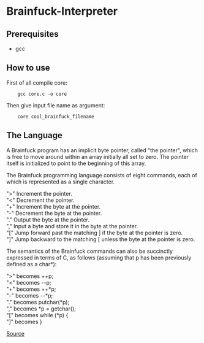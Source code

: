 # Brainfuck-Interpreter
## Prerequisites
* gcc
## How to use
First of all compile core:
```
	gcc core.c -o core
```
Then give input file name as argument:
```
	core cool_brainfuck_filename
```
## The Language
A Brainfuck program has an implicit byte pointer, called "the pointer", which is free to move around within an array initially all set to zero. The pointer itself is initialized to point to the beginning of this array.

The Brainfuck programming language consists of eight commands, each of which is represented as a single character.


">" 	Increment the pointer.  
"<" 	Decrement the pointer.  
"+" 	Increment the byte at the pointer.  
"-" 	Decrement the byte at the pointer.  
"." 	Output the byte at the pointer.  
"," 	Input a byte and store it in the byte at the pointer.  
"[" 	Jump forward past the matching ] if the byte at the pointer is zero.  
"]" 	Jump backward to the matching [ unless the byte at the pointer is zero.  

The semantics of the Brainfuck commands can also be succinctly expressed in terms of C, as follows (assuming that p has been previously defined as a char*):  


">" 	becomes 	++p;  
"<" 	becomes 	--p;  
"+" 	becomes 	++*p;  
"-" 	becomes 	--*p;  
"."		becomes 	putchar(*p);  
"," 	becomes 	*p = getchar();  
"[" 	becomes 	while (*p) {  
"]"		becomes 	}  

[Source](http://www.muppetlabs.com/~breadbox/bf/)